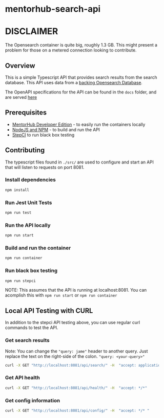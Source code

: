 # mentorhub-search-api
# DISCLAIMER
The Opensearch container is quite big, roughly 1.3 GB. This might present a problem for those on a metered connection looking to contribute.

## Overview

This is a simple Typescript API that provides search results from the search database. This API uses data from a [backing Opensearch Database](https://github.com/agile-learning-institute/mentorHub-search-opensearch).

The OpenAPI specifications for the API can be found in the ``docs`` folder, and are served [here](https://agile-learning-institute.github.io/mentorHub-search-api/)

## Prerequisites

- [MentorHub Developer Edition](https://github.com/agile-learning-institute/mentorHub/tree/main/mentorHub-developer-edition) - to easily run the containers locally
- [NodeJS and NPM](https://docs.npmjs.com/downloading-and-installing-node-js-and-npm) - to build and run the API
- [StepCI](https://stepci.com) to run black box testing

## Contributing

The typescript files found in `./src/` are used to configure and start an API that will listen to requests on port 8081.  

### Install dependencies
```bash
npm install
```

### Run Jest Unit Tests
```bash
npm run test
```

### Run the API locally
```bash
npm run start
```

### Build and run the container
```bash
npm run container
```

### Run black box testing
```bash
npm run stepci
```
NOTE: This assumes that the API is running at localhost:8081. You can acomplish this with ``npm run start`` or ``npm run container``

## Local API Testing with CURL
In addition to the stepci API testing above, you can use regular curl commands to test the API. 

### Get search results
Note: You can change the `"query: jame"` header to another query. Just replace the text on the right-side of the colon. `"query: <your-query>"`
```bash
curl -X GET "http://localhost:8081/api/search/" -H  "accept: application/json" -H  "query: jame"
```

### Get API health
```bash
curl -X GET "http://localhost:8081/api/health/" -H  "accept: */*"
```

### Get config information
```bash
curl -X GET "http://localhost:8081/api/config/" -H  "accept: */* "
```
